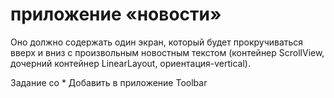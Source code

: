 # приложение «новости»

Оно должно содержать один экран, который будет прокручиваться вверх и вниз с произвольным новостным текстом (контейнер ScrollView, дочерний контейнер LinearLayout, ориентация-vertical).

Задание со *
Добавить в приложение Toolbar
